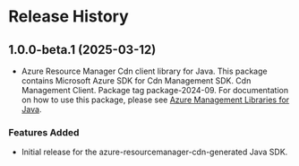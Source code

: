 # Release History

## 1.0.0-beta.1 (2025-03-12)

- Azure Resource Manager Cdn client library for Java. This package contains Microsoft Azure SDK for Cdn Management SDK. Cdn Management Client. Package tag package-2024-09. For documentation on how to use this package, please see [Azure Management Libraries for Java](https://aka.ms/azsdk/java/mgmt).
### Features Added

- Initial release for the azure-resourcemanager-cdn-generated Java SDK.
